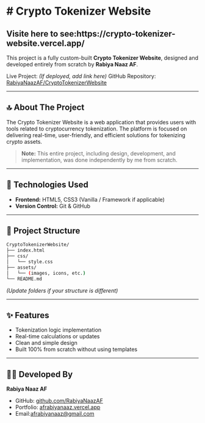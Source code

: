 <h1># Crypto Tokenizer Website</h1>

<H2>Visite here to see:https://crypto-tokenizer-website.vercel.app/</H2>

This project is a fully custom-built **Crypto Tokenizer Website**, designed and developed entirely from scratch by **Rabiya Naaz AF**.

Live Project: *(If deployed, add link here)*
GitHub Repository: [RabiyaNaazAF/CryptoTokenizerWebsite](https://github.com/RabiyaNaazAF/CryptoTokenizerWebsite)

---

## 🔝 About The Project

The Crypto Tokenizer Website is a web application that provides users with tools related to cryptocurrency tokenization. The platform is focused on delivering real-time, user-friendly, and efficient solutions for tokenizing crypto assets.

> **Note:** This entire project, including design, development, and implementation, was done independently by me from scratch.

---

## 🚀 Technologies Used

* **Frontend:** HTML5, CSS3 (Vanilla / Framework if applicable)
* **Version Control:** Git & GitHub

---

## 📁 Project Structure

```bash
CryptoTokenizerWebsite/
├── index.html
├── css/
│   └── style.css
├── assets/
│   └── (images, icons, etc.)
└── README.md
```

*(Update folders if your structure is different)*

---

## ✨ Features

* Tokenization logic implementation
* Real-time calculations or updates
* Clean and simple design
* Built 100% from scratch without using templates

---



## 👩‍💻 Developed By

**Rabiya Naaz AF**

* GitHub: [github.com/RabiyaNaazAF](https://github.com/RabiyaNaazAF)
* Portfolio: [afrabiyanaaz.vercel.app](https://afrabiyanaaz.vercel.app)
* Email:afrabiyanaaz@gmail.com
